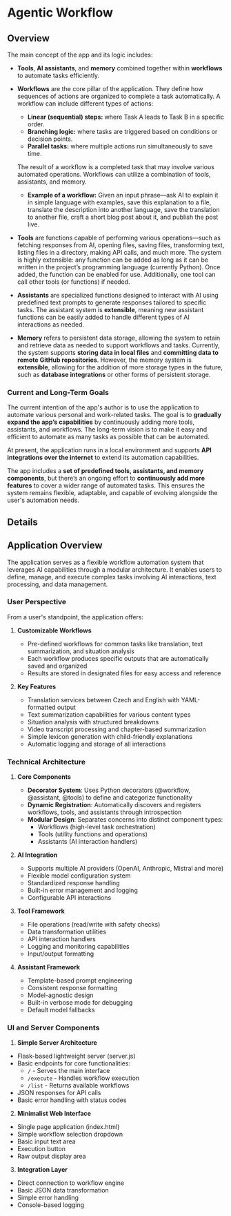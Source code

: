 # Agentic Workflow

## Overview
The main concept of the app and its logic includes:  
- **Tools**, **AI assistants**, and **memory** combined together within **workflows** to automate tasks efficiently.  

- **Workflows** are the core pillar of the application. They define how sequences of actions are organized to complete a task automatically. A workflow can include different types of actions:
  - **Linear (sequential) steps:** where Task A leads to Task B in a specific order.
  - **Branching logic:** where tasks are triggered based on conditions or decision points.
  - **Parallel tasks:** where multiple actions run simultaneously to save time.  

  The result of a workflow is a completed task that may involve various automated operations. Workflows can utilize a combination of tools, assistants, and memory.  
  - **Example of a workflow:** Given an input phrase—ask AI to explain it in simple language with examples, save this explanation to a file, translate the description into another language, save the translation to another file, craft a short blog post about it, and publish the post live.

- **Tools** are functions capable of performing various operations—such as fetching responses from AI, opening files, saving files, transforming text, listing files in a directory, making API calls, and much more. The system is highly extensible: any function can be added as long as it can be written in the project’s programming language (currently Python). Once added, the function can be enabled for use. Additionally, one tool can call other tools (or functions) if needed.  

- **Assistants** are specialized functions designed to interact with AI using predefined text prompts to generate responses tailored to specific tasks. The assistant system is **extensible**, meaning new assistant functions can be easily added to handle different types of AI interactions as needed.

- **Memory** refers to persistent data storage, allowing the system to retain and retrieve data as needed to support workflows and tasks. Currently, the system supports **storing data in local files** and **committing data to remote GitHub repositories**. However, the memory system is **extensible**, allowing for the addition of more storage types in the future, such as **database integrations** or other forms of persistent storage.

### **Current and Long-Term Goals**

The current intention of the app's author is to use the application to automate various personal and work-related tasks. The goal is to **gradually expand the app’s capabilities** by continuously adding more tools, assistants, and workflows. The long-term vision is to make it easy and efficient to automate as many tasks as possible that can be automated.

At present, the application runs in a local environment and supports **API integrations over the internet** to extend its automation capabilities.  

The app includes a **set of predefined tools, assistants, and memory components**, but there’s an ongoing effort to **continuously add more features** to cover a wider range of automated tasks. This ensures the system remains flexible, adaptable, and capable of evolving alongside the user's automation needs.
  

## Details

## Application Overview
The application serves as a flexible workflow automation system that leverages AI capabilities through a modular architecture. It enables users to define, manage, and execute complex tasks involving AI interactions, text processing, and data management.

### User Perspective
From a user's standpoint, the application offers:

1. **Customizable Workflows**
   - Pre-defined workflows for common tasks like translation, text summarization, and situation analysis
   - Each workflow produces specific outputs that are automatically saved and organized
   - Results are stored in designated files for easy access and reference

2. **Key Features**
   - Translation services between Czech and English with YAML-formatted output
   - Text summarization capabilities for various content types
   - Situation analysis with structured breakdowns
   - Video transcript processing and chapter-based summarization
   - Simple lexicon generation with child-friendly explanations
   - Automatic logging and storage of all interactions

### Technical Architecture

1. **Core Components**
   - **Decorator System**: Uses Python decorators (@workflow, @assistant, @tools) to define and categorize functionality
   - **Dynamic Registration**: Automatically discovers and registers workflows, tools, and assistants through introspection
   - **Modular Design**: Separates concerns into distinct component types:
     - Workflows (high-level task orchestration)
     - Tools (utility functions and operations)
     - Assistants (AI interaction handlers)

2. **AI Integration**
   - Supports multiple AI providers (OpenAI, Anthropic, Mistral and more)
   - Flexible model configuration system
   - Standardized response handling
   - Built-in error management and logging
   - Configurable API interactions

3. **Tool Framework**
   - File operations (read/write with safety checks)
   - Data transformation utilities
   - API interaction handlers
   - Logging and monitoring capabilities
   - Input/output formatting

4. **Assistant Framework**
   - Template-based prompt engineering
   - Consistent response formatting
   - Model-agnostic design
   - Built-in verbose mode for debugging
   - Default model fallbacks


### UI and Server Components

1. **Simple Server Architecture**
  - Flask-based lightweight server (server.js)
  - Basic endpoints for core functionalities:
    - `/` - Serves the main interface
    - `/execute` - Handles workflow execution
    - `/list` - Returns available workflows
  - JSON responses for API calls
  - Basic error handling with status codes

2. **Minimalist Web Interface**
  - Single page application (index.html)
  - Simple workflow selection dropdown
  - Basic input text area
  - Execution button
  - Raw output display area

3. **Integration Layer**
  - Direct connection to workflow engine
  - Basic JSON data transformation
  - Simple error handling
  - Console-based logging